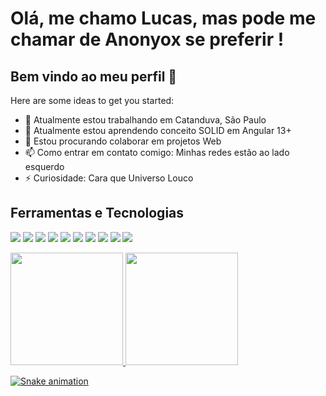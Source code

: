 # Olá, me chamo Lucas, mas pode me chamar de Anonyox se preferir !
## Bem vindo ao meu perfil  👋

Here are some ideas to get you started:

- 🔭 Atualmente estou trabalhando em Catanduva, São Paulo
- 🌱 Atualmente estou aprendendo conceito SOLID em Angular 13+
- 👯 Estou procurando colaborar em projetos Web
- 📫 Como entrar em contato comigo: Minhas redes estão ao lado esquerdo
- ⚡ Curiosidade: Cara que Universo Louco

## Ferramentas e Tecnologias

<img src="https://cdn.jsdelivr.net/gh/devicons/devicon/icons/html5/html5-original.svg" /> <img src="https://cdn.jsdelivr.net/gh/devicons/devicon/icons/css3/css3-plain.svg" /> <img src="https://cdn.jsdelivr.net/gh/devicons/devicon/icons/csharp/csharp-original.svg" /> <img src="https://cdn.jsdelivr.net/gh/devicons/devicon/icons/microsoftsqlserver/microsoftsqlserver-plain-wordmark.svg" /> <img src="https://cdn.jsdelivr.net/gh/devicons/devicon/icons/nodejs/nodejs-plain.svg" /> <img src="https://cdn.jsdelivr.net/gh/devicons/devicon/icons/javascript/javascript-original.svg" /> <img src="https://cdn.jsdelivr.net/gh/devicons/devicon/icons/typescript/typescript-original.svg" /> <img src="https://cdn.jsdelivr.net/gh/devicons/devicon/icons/angularjs/angularjs-original.svg" /> <img src="https://cdn.jsdelivr.net/gh/devicons/devicon/icons/dart/dart-original.svg" /> <img src="https://cdn.jsdelivr.net/gh/devicons/devicon/icons/flutter/flutter-original.svg" />


<div>
<a href="https://github.com/Anonyox">
<img height="180em" src="https://github-readme-stats.vercel.app/api/top-langs/?username=seu-usuário-aqui&layout=compact&langs_count=7&theme=dracula"/>
<img height="180em" src="https://github-readme-stats.vercel.app/api?username=seu-usuário-aqui&show_icons=true&theme=dracula&include_all_commits=true&count_private=true"/>
</div>

![Snake animation](https://github.com/Anonyox/Anonyox/blob/output/github-contribution-grid-snake.svg)
